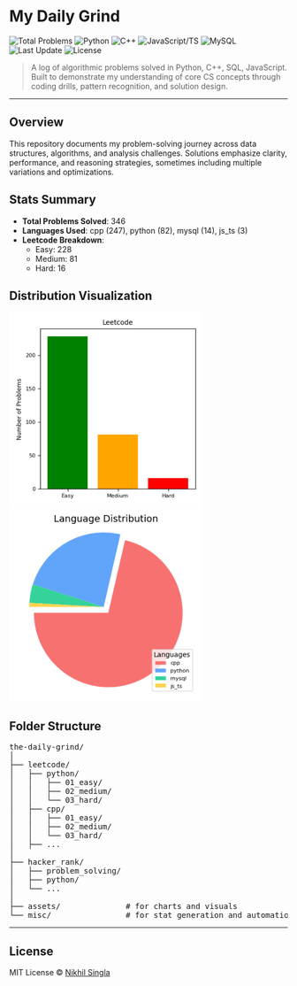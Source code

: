 # My Daily Grind

![Total Problems](https://img.shields.io/badge/dynamic/json?url=https://raw.githubusercontent.com/Nikhil-Singla/the-daily-grind/main/stats.json&label=Problems%20Solved&query=$.total&color=blue)
![Python](https://img.shields.io/badge/dynamic/json?url=https://raw.githubusercontent.com/Nikhil-Singla/the-daily-grind/main/stats.json&label=Python&query=$.by_language.python&color=yellow)
![C++](https://img.shields.io/badge/dynamic/json?url=https://raw.githubusercontent.com/Nikhil-Singla/the-daily-grind/main/stats.json&label=C%2B%2B&query=$.by_language.cpp&color=green)
![JavaScript/TS](https://img.shields.io/badge/dynamic/json?url=https://raw.githubusercontent.com/Nikhil-Singla/the-daily-grind/main/stats.json&label=JS%2FTS&query=$.by_language.js_ts&color=orange)
![MySQL](https://img.shields.io/badge/dynamic/json?url=https://raw.githubusercontent.com/Nikhil-Singla/the-daily-grind/main/stats.json&label=MySQL&query=$.by_language.mysql&color=lightgray)
![Last Update](https://img.shields.io/github/last-commit/Nikhil-Singla/the-daily-grind)
![License](https://img.shields.io/github/license/Nikhil-Singla/the-daily-grind)

> A log of algorithmic problems solved in Python, C++, SQL, JavaScript. Built to demonstrate my understanding of core CS concepts through coding drills, pattern recognition, and solution design.

---

## Overview

This repository documents my problem-solving journey across data structures, algorithms, and analysis challenges. Solutions emphasize clarity, performance, and reasoning strategies, sometimes including multiple variations and optimizations.


## Stats Summary

<!-- STATS:START -->
- **Total Problems Solved**: 346
- **Languages Used**: cpp (247), python (82), mysql (14), js_ts (3)
- **Leetcode Breakdown**:
  - Easy: 228
  - Medium: 81
  - Hard: 16

<!-- STATS:END -->

## Distribution Visualization

<p align="left">
  <img src="assets/chart_difficulty.png" alt="Difficulty Breakdown" width="350"> &nbsp; &nbsp; &nbsp; &nbsp;
  <img src="assets/chart_language.png" alt="Language Breakdown" width="350">
</p>

## Folder Structure

<pre>
the-daily-grind/
│
├── leetcode/
│   ├── python/
│   │   ├── 01_easy/
│   │   ├── 02_medium/
│   │   └── 03_hard/
│   ├── cpp/
│   │   ├── 01_easy/
│   │   ├── 02_medium/
│   │   └── 03_hard/
│   ├── ...
│
├── hacker_rank/
│   ├── problem_solving/
│   ├── python/
│   └── ...
│
├── assets/              # for charts and visuals
└── misc/                # for stat generation and automation scripts
</pre>

---

## License

MIT License © [Nikhil Singla](https://github.com/Nikhil-Singla)
